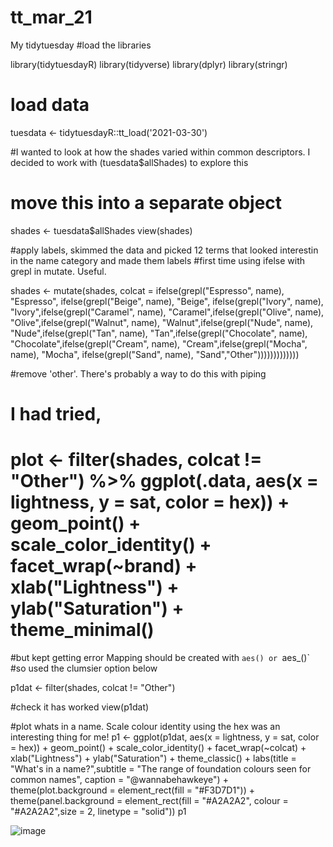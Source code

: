 # tt_mar_21
My tidytuesday
#load the libraries

library(tidytuesdayR)
library(tidyverse)
library(dplyr)
library(stringr)

# load data
tuesdata <- tidytuesdayR::tt_load('2021-03-30')

#I wanted to look at how the shades varied within common descriptors. I decided to work with (tuesdata$allShades) to explore this
# move this into a separate object


shades <- tuesdata$allShades
view(shades)

#apply labels, skimmed the data and picked 12 terms that looked interestin in the name category and made them labels
#first time using ifelse with grepl in mutate. Useful.

shades <- mutate(shades, colcat = ifelse(grepl("Espresso", name), "Espresso", ifelse(grepl("Beige", name), "Beige", ifelse(grepl("Ivory", name), "Ivory",ifelse(grepl("Caramel", name), "Caramel",ifelse(grepl("Olive", name), "Olive",ifelse(grepl("Walnut", name), "Walnut",ifelse(grepl("Nude", name), "Nude",ifelse(grepl("Tan", name), "Tan",ifelse(grepl("Chocolate", name), "Chocolate",ifelse(grepl("Cream", name), "Cream",ifelse(grepl("Mocha", name), "Mocha", ifelse(grepl("Sand", name), "Sand","Other")))))))))))))

#remove 'other'. There's probably a way to do this with piping
# I had tried, 
# plot <- filter(shades, colcat != "Other") %>%  ggplot(.data, aes(x = lightness, y = sat, color = hex)) + geom_point() + scale_color_identity() + facet_wrap(~brand) + xlab("Lightness") + ylab("Saturation") + theme_minimal()
#but kept getting error Mapping should be created with `aes() or `aes_()`
#so used the clumsier option below

p1dat <- filter(shades, colcat != "Other")

#check it has worked
view(p1dat)

#plot whats in a name. Scale colour identity using the hex was an interesting thing for me!
p1 <- ggplot(p1dat, aes(x = lightness, y = sat, color = hex)) + geom_point() + scale_color_identity() + facet_wrap(~colcat) + xlab("Lightness") + ylab("Saturation") + theme_classic() + labs(title = "What's in a name?",subtitle = "The range of foundation colours seen for common names", caption = "@wannabehawkeye") +  theme(plot.background = element_rect(fill = "#F3D7D1")) + theme(panel.background = element_rect(fill = "#A2A2A2", colour = "#A2A2A2",size = 2, linetype = "solid")) 
p1

![image](https://user-images.githubusercontent.com/81650490/113048913-f2d57a80-919a-11eb-9221-936538d0a818.png)
